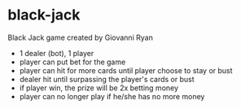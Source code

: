 # black-jack
Black Jack game
created by Giovanni Ryan


- 1 dealer (bot), 1 player
- player can put bet for the game
- player can hit for more cards until player choose to stay or bust
- dealer hit until surpassing the player's cards or bust
- if player win, the prize will be 2x betting money
- player can no longer play if he/she has no more money